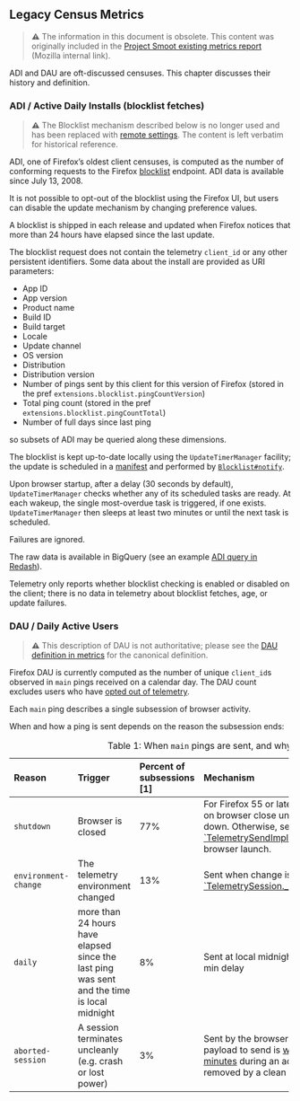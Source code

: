 ## Legacy Census Metrics

> **⚠** The information in this document is obsolete. This content was originally included in the [Project Smoot existing metrics report][smootv1] (Mozilla internal link).

[smootv1]: https://mozilla-private.report/smoot-existing-metrics/book/05_overview.html

ADI and DAU are oft-discussed censuses. This chapter discusses their history and definition.

### ADI / Active Daily Installs (blocklist fetches)

> **⚠** The Blocklist mechanism described below is no longer used and has been replaced with [remote settings](https://bugzilla.mozilla.org/show_bug.cgi?id=1257565). The content is left verbatim for historical reference.

ADI, one of Firefox’s oldest client censuses, is computed as the number
of conforming requests to the Firefox
[blocklist](https://wiki.mozilla.org/Blocklisting) endpoint. ADI data is
available since July 13, 2008.

It is not possible to opt-out of the blocklist using the Firefox UI, but
users can disable the update mechanism by changing preference values.

A blocklist is shipped in each release and updated when Firefox notices
that more than 24 hours have elapsed since the last update.

The blocklist request does not contain the telemetry `client_id` or any
other persistent identifiers. Some data about the install are provided
as URI parameters:

- App ID
- App version
- Product name
- Build ID
- Build target
- Locale
- Update channel
- OS version
- Distribution
- Distribution version
- Number of pings sent by this client for this version of Firefox
  (stored in the pref `extensions.blocklist.pingCountVersion`)
- Total ping count (stored in the pref
  `extensions.blocklist.pingCountTotal`)
- Number of full days since last ping

so subsets of ADI may be queried along these dimensions.

The blocklist is kept up-to-date locally using the `UpdateTimerManager`
facility; the update is scheduled in a [manifest] and performed by
[`Blocklist#notify`][bl_notify].

Upon browser startup, after a delay (30 seconds by default),
`UpdateTimerManager` checks whether any of its scheduled tasks are
ready. At each wakeup, the single most-overdue task is triggered, if one
exists. `UpdateTimerManager` then sleeps at least two minutes or until
the next task is scheduled.

Failures are ignored.

The raw data is available in BigQuery (see an example [ADI query in Redash](https://sql.telemetry.mozilla.org/queries/66481)).

Telemetry only reports whether blocklist checking is enabled or disabled
on the client; there is no data in telemetry about blocklist fetches,
age, or update failures.

[manifest]: https://searchfox.org/mozilla-central/rev/b36e97fc776635655e84f2048ff59f38fa8a4626/toolkit/mozapps/extensions/extensions.manifest#1
[bl_notify]: https://searchfox.org/mozilla-central/rev/b36e97fc776635655e84f2048ff59f38fa8a4626/toolkit/mozapps/extensions/Blocklist.jsm#569

### DAU / Daily Active Users

> **⚠** This description of DAU is not authoritative; please see the [DAU definition in metrics](../metrics/metrics.md#daily-active-users-dau) for the canonical definition.

Firefox DAU is currently computed as the number of unique `client_id`s
observed in `main` pings received on a calendar day. The DAU count
excludes users who have [opted out of telemetry][optout].

[optout]: https://support.mozilla.org/en-US/kb/share-data-mozilla-help-improve-firefox

Each `main` ping describes a single subsession of browser activity.

When and how a ping is sent depends on the reason the subsession ends:

<div id="tbl:pingreasons">

<table style="width:99%;">
<caption>Table 1: When <code>main</code> pings are sent, and why.</caption>
<colgroup>
<col style="width: 9%" />
<col style="width: 7%" />
<col style="width: 7%" />
<col style="width: 75%" />
</colgroup>
<thead>
<tr class="header">
<th style="text-align: left;">Reason</th>
<th style="text-align: left;">Trigger</th>
<th style="text-align: left;">Percent of subsessions [1]</th>
<th style="text-align: left;">Mechanism</th>
</tr>
</thead>
<tbody>
<tr class="odd">
<td style="text-align: left;"><code>shutdown</code></td>
<td style="text-align: left;">Browser is closed</td>
<td style="text-align: left;">77%</td>
<td style="text-align: left;">For Firefox 55 or later, sent by <a href="https://firefox-source-docs.mozilla.org/toolkit/components/telemetry/telemetry/internals/pingsender.html"><code>Pingsender</code></a> on browser close unless the OS is shutting down. Otherwise, sent by <a href="https://searchfox.org/mozilla-central/rev/532e4b94b9e807d157ba8e55034aef05c1196dc9/toolkit/components/telemetry/app/TelemetrySend.jsm#677">`TelemetrySendImpl.setup`</a> on the following browser launch.</td>
</tr>
<tr class="even">
<td style="text-align: left;"><code>environment-change</code></td>
<td style="text-align: left;">The telemetry environment changed</td>
<td style="text-align: left;">13%</td>
<td style="text-align: left;">Sent when change is detected by <a href="https://searchfox.org/mozilla-central/rev/532e4b94b9e807d157ba8e55034aef05c1196dc9/toolkit/components/telemetry/pings/TelemetrySession.jsm#1510">`TelemetrySession._onEnvironmentChange`</a></td>
</tr>
<tr class="odd">
<td style="text-align: left;"><code>daily</code></td>
<td style="text-align: left;">more than 24 hours have elapsed since the last ping was sent and the time is local midnight</td>
<td style="text-align: left;">8%</td>
<td style="text-align: left;">Sent at local midnight after a random 0-60 min delay</td>
</tr>
<tr class="even">
<td style="text-align: left;"><code>aborted-session</code></td>
<td style="text-align: left;">A session terminates uncleanly (e.g. crash or lost power)</td>
<td style="text-align: left;">3%</td>
<td style="text-align: left;">Sent by the browser on the next launch; the payload to send is <a href="https://firefox-source-docs.mozilla.org/toolkit/components/telemetry/telemetry/concepts/crashes.html">written to disk every 5 minutes</a> during an active session and removed by a clean shutdown</td>
</tr>
</tbody>
</table>

</div>
